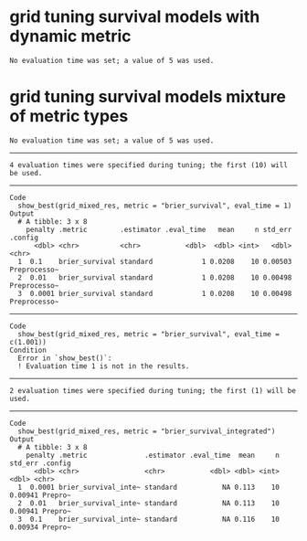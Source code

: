 # grid tuning survival models with dynamic metric

    No evaluation time was set; a value of 5 was used.

# grid tuning survival models mixture of metric types

    No evaluation time was set; a value of 5 was used.

---

    4 evaluation times were specified during tuning; the first (10) will be used.

---

    Code
      show_best(grid_mixed_res, metric = "brier_survival", eval_time = 1)
    Output
      # A tibble: 3 x 8
        penalty .metric        .estimator .eval_time   mean     n std_err .config     
          <dbl> <chr>          <chr>           <dbl>  <dbl> <int>   <dbl> <chr>       
      1  0.1    brier_survival standard            1 0.0208    10 0.00503 Preprocesso~
      2  0.01   brier_survival standard            1 0.0208    10 0.00498 Preprocesso~
      3  0.0001 brier_survival standard            1 0.0208    10 0.00498 Preprocesso~

---

    Code
      show_best(grid_mixed_res, metric = "brier_survival", eval_time = c(1.001))
    Condition
      Error in `show_best()`:
      ! Evaluation time 1 is not in the results.

---

    2 evaluation times were specified during tuning; the first (1) will be used.

---

    Code
      show_best(grid_mixed_res, metric = "brier_survival_integrated")
    Output
      # A tibble: 3 x 8
        penalty .metric              .estimator .eval_time  mean     n std_err .config
          <dbl> <chr>                <chr>           <dbl> <dbl> <int>   <dbl> <chr>  
      1  0.0001 brier_survival_inte~ standard           NA 0.113    10 0.00941 Prepro~
      2  0.01   brier_survival_inte~ standard           NA 0.113    10 0.00941 Prepro~
      3  0.1    brier_survival_inte~ standard           NA 0.116    10 0.00934 Prepro~

